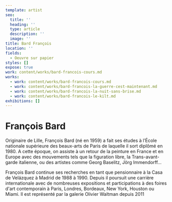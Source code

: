 ```yaml
---
template: artist
seo:
  title: ''
  heading: ''
  type: article
  description: ''
  image: ''
title: Bard François
location: ''
fields:
  - Oeuvre sur papier
styles: []
expose: true
work: content/works/bard-francois-cours.md
works:
  - work: content/works/bard-francois-cours.md
  - work: content/works/bard-francois-la-guerre-cest-maintenant.md
  - work: content/works/bard-francois-la-nuit-sans-brise.md
  - work: content/works/bard-francois-le-kilt.md
exhibitions: []
---
```


# François Bard

Originaire de Lille, François Bard (né en 1959) a fait ses études à l’École nationale supérieure des beaux-arts de Paris de laquelle il sort diplômé en 1980. A cette époque, on assiste à un retour de la peinture en France et en Europe avec des mouvements tels que la figuration libre, la Trans-avant-garde italienne, ou des artistes comme Georg Baselitz, Jörg Immendorff...

François Bard continue ses recherches en tant que pensionnaire à la Casa de Velázquez à Madrid de 1988 à 1990. Depuis il poursuit une carrière internationale avec de nombreuses expositions et participations à des foires d'art contemporain à Paris, Londres, Bordeaux, New York, Houston ou Miami. Il est représenté par la galerie Olivier Waltman depuis 2011

